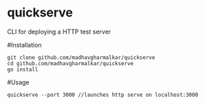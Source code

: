 # quickserve
CLI for deploying a HTTP test server 

#Installation

```Shell
git clone github.com/madhavgharmalkar/quickserve
cd github.com/madhavgharmalkar/quickserve
go install
```
#Usage

```Shell
quickserve --port 3000 //launches http serve on localhost:3000
```
